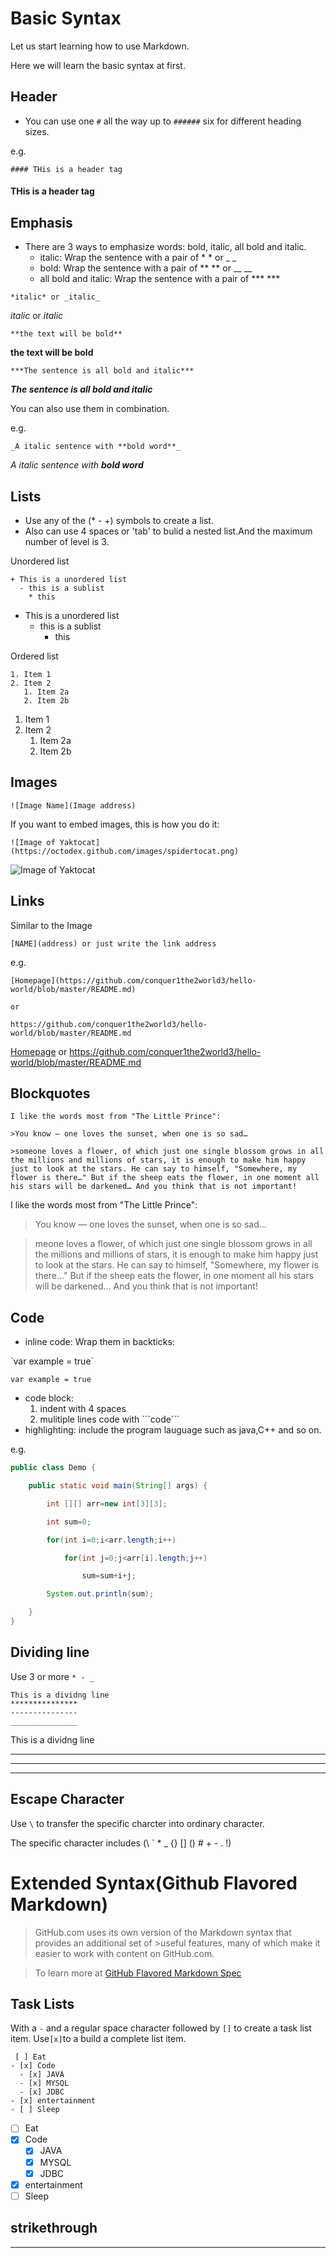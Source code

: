 # Basic Syntax 
Let us start learning how to use Markdown.

Here we will learn the basic syntax at first.
## Header

* You can use one `#` all the way up to `######` six for different heading sizes.

e.g.

`#### THis is a header tag`

#### THis is a header tag
## Emphasis
* There are 3 ways to emphasize words: bold, italic, all bold and italic.
  * italic: Wrap the sentence with a pair of * * or _ _
  * bold: Wrap the sentence with a pair of ** ** or __ __
  * all bold and italic: Wrap the sentence with a pair of *** ***
```
*italic* or _italic_
```

*italic* or _italic_

```
**the text will be bold**
```

**the text will be bold**

```
***The sentence is all bold and italic***
```

***The sentence is all bold and italic***

You can also use them in combination.

e.g.

```
_A italic sentence with **bold word**_
```

_A italic sentence with **bold word**_
## Lists
* Use any of the (* - +) symbols to create a list.
* Also can use 4 spaces or 'tab' to bulid a nested list.And the maximum number of level is 3.

Unordered list

```
+ This is a unordered list
  - this is a sublist  
    * this 
```

+ This is a unordered list
  - this is a sublist  
    * this 
 
Ordered list

```
1. Item 1
2. Item 2
   1. Item 2a
   2. Item 2b
```

1. Item 1
2. Item 2
   1. Item 2a
   2. Item 2b
   
## Images
`![Image Name](Image address)`

If you want to embed images, this is how you do it:

`![Image of Yaktocat](https://octodex.github.com/images/spidertocat.png)`

![Image of Yaktocat](https://octodex.github.com/images/spidertocat.png)
## Links
Similar to the Image

`[NAME](address) or just write the link address`

e.g.

```
[Homepage](https://github.com/conquer1the2world3/hello-world/blob/master/README.md)

or

https://github.com/conquer1the2world3/hello-world/blob/master/README.md
```

[Homepage](https://github.com/conquer1the2world3/hello-world/blob/master/README.md) 
or
https://github.com/conquer1the2world3/hello-world/blob/master/README.md

## Blockquotes
```
I like the words most from "The Little Prince":

>You know — one loves the sunset, when one is so sad…

>someone loves a flower, of which just one single blossom grows in all the millions and millions of stars, it is enough to make him happy just to look at the stars. He can say to himself, "Somewhere, my flower is there…" But if the sheep eats the flower, in one moment all his stars will be darkened… And you think that is not important!
```
I like the words most from "The Little Prince":

>You know — one loves the sunset, when one is so sad…

>meone loves a flower, of which just one single blossom grows in all the millions and millions of stars, it is enough to make him happy just to look at the stars. He can say to himself, "Somewhere, my flower is there…" But if the sheep eats the flower, in one moment all his stars will be darkened… And you think that is not important!

## Code
* inline code: Wrap them in backticks: 

\`var example = true`

`var example = true`

* code block: 
    1. indent with 4 spaces
    2. mulitiple lines code with \```code```
* highlighting: include the program lauguage such as java,C++ and so on.

e.g.

```java
public class Demo {

    public static void main(String[] args) {

        int [][] arr=new int[3][3];

        int sum=0;

        for(int i=0;i<arr.length;i++)

            for(int j=0;j<arr[i].length;j++)

                sum=sum+i+j;

        System.out.println(sum);

    }
}
```
## Dividing line

Use 3 or more `* - _` 

```
This is a dividng line 
*************** 
---------------
_______________
```

This is a dividng line 
*************** 
---------------
_______________

## Escape Character

Use `\` to transfer the specific charcter into ordinary character.

The specific character includes  (\  \`  *  _  {}  []  ()  #  +  -  .  !)

# Extended Syntax(Github Flavored Markdown)

>GitHub.com uses its own version of the Markdown syntax that provides an additional set of >useful features, many of which make it easier to work with content on GitHub.com.

>To learn more at [GitHub Flavored Markdown Spec](https://github.github.com/gfm/)

## Task Lists

With a `-` and a regular space character followed by `[]` to create a task list item.
Use`[x]`to  a build a complete list item. 
```
 [ ] Eat
- [x] Code
  - [x] JAVA
  - [x] MYSQL
  - [x] JDBC
- [x] entertainment 
- [ ] Sleep
```
- [ ] Eat
- [x] Code
  - [x] JAVA
  - [x] MYSQL
  - [x] JDBC
- [x] entertainment 
- [ ] Sleep

## strikethrough

- --- ----- ------ --



